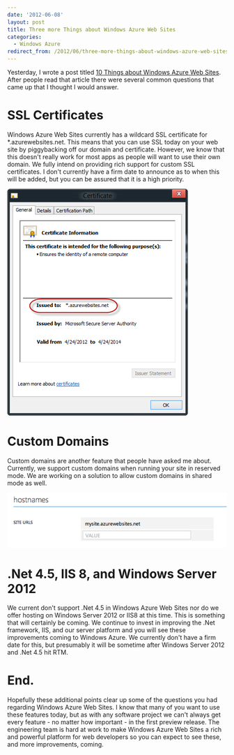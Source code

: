 ```yaml
---
date: '2012-06-08'
layout: post
title: Three more Things about Windows Azure Web Sites
categories:
  - Windows Azure
redirect_from: /2012/06/three-more-things-about-windows-azure-web-sites/
---
```


Yesterday, I wrote a post titled [10 Things about Windows Azure Web Sites](/2012/06/07/10-things-about-windows-azure-web-sites). After people read that article there were several common questions that came up that I thought I would answer.

# SSL Certificates
Windows Azure Web Sites currently has a wildcard SSL certificate for *.azurewebsites.net. This means that you can use SSL today on your web site by piggybacking off our domain and certificate. However, we know that this doesn't really work for most apps as people will want to use their own domain. We fully intend on providing rich support for custom SSL certificates. I don't currently have a firm date to announce as to when this will be added, but you can be assured that it is a high priority.

[![](/images/2012/06/certificate.png)](/images/2012/06/certificate.png)

# Custom Domains
Custom domains are another feature that people have asked me about. Currently, we support custom domains when running your site in reserved mode. We are working on a solution to allow custom domains in shared mode as well.

[![](/images/2012/06/screen-shot-2012-06-08-at-3-45-27-pm.png)](/images/2012/06/screen-shot-2012-06-08-at-3-45-27-pm.png)

# .Net 4.5, IIS 8, and Windows Server 2012
We current don't support .Net 4.5 in Windows Azure Web Sites nor do we offer hosting on Windows Server 2012 or IIS8 at this time. This is something that will certainly be coming. We continue to invest in improving the .Net framework, IIS, and our server platform and you will see these improvements coming to Windows Azure. We currently don't have a firm date for this, but presumably it will be sometime after Windows Server 2012 and .Net 4.5 hit RTM.

# End.
Hopefully these additional points clear up some of the questions you had regarding Windows Azure Web Sites. I know that many of you want to use these features today, but as with any software project we can't always get every feature - no matter how important - in the first preview release. The engineering team is hard at work to make Windows Azure Web Sites a rich and powerful platform for web developers so you can expect to see these, and more improvements, coming.

